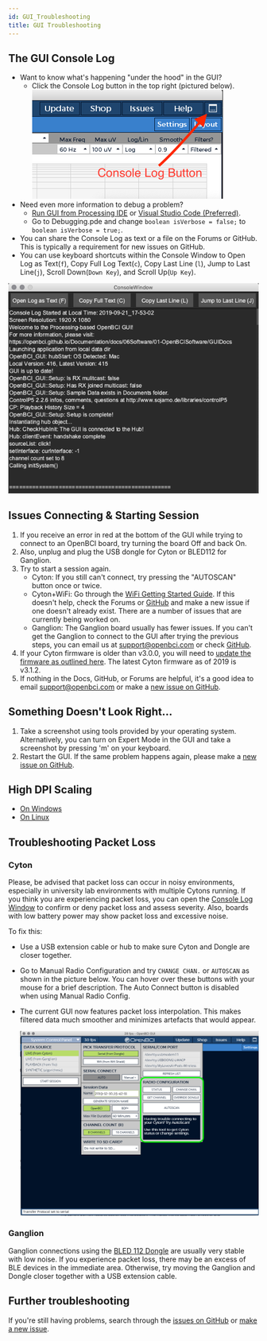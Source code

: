 ```yaml
---
id: GUI_Troubleshooting
title: GUI Troubleshooting
---
```

## The GUI Console Log

-   Want to know what's happening "under the hood" in the GUI?
    -   Click the Console Log button in the top right (pictured below).
        ![gui console log button](../assets/SoftwareImages/OpenBCISoftware/gui_troubleshooting_consoleLogButton.png)<br />
-   Need even more information to debug a problem?
    -   [Run GUI from Processing IDE](Software/OpenBCISoftware/01-OpenBCI_GUI.md#running-the-openbci-gui-from-the-processing-ide) or [Visual Studio Code (Preferred)](https://github.com/OpenBCI/OpenBCI_GUI/wiki/Developer-Setup).
    -   Go to Debugging.pde and change `boolean isVerbose = false;` to `boolean isVerbose = true;`.
-   You can share the Console Log as text or a file on the Forums or GitHub. This is typically a requirement for new issues on GitHub.
-   You can use keyboard shortcuts within the Console Window to Open Log as Text(`f`), Copy Full Log Text(`c`), Copy Last Line (`l`), Jump to Last Line(`j`), Scroll Down(`Down Key`), and Scroll Up(`Up Key`).

![gui troubleshooting console window](../assets/SoftwareImages/OpenBCISoftware/gui_troubleshooting_consoleLogWindow.png)<br />

## Issues Connecting & Starting Session

1.  If you receive an error in red at the bottom of the GUI while trying to connect to an OpenBCI board, try turning the board Off and back On.
2.  Also, unplug and plug the USB dongle for Cyton or BLED112 for Ganglion.
3.  Try to start a session again.
    -   Cyton: If you still can't connect, try pressing the "AUTOSCAN" button once or twice.
    -   Cyton+WiFi: Go through the [WiFi Getting Started Guide](GettingStarted/Boards/03-Wifi_Getting_Started_Guide.md). If this doesn't help, check the Forums or [GitHub](https://github.com/OpenBCI/OpenBCI_GUI/issues) and make a new issue if one doesn't already exist. There are a number of issues that are currently being worked on.
    -   Ganglion: The Ganglion board usually has fewer issues. If you can't get the Ganglion to connect to the GUI after trying the previous steps, you can email us at [support@openbci.com](mailto:support@openbci.com) or check [GitHub](https://github.com/OpenBCI/OpenBCI_GUI/issues).
4.  If your Cyton firmware is older than v3.0.0, you will need to [update the firmware as outlined here](Cyton/05-Cyton_Board_Programming_Tutorial.md#overview). The latest Cyton firmware as of 2019 is v3.1.2.
5.  If nothing in the Docs, GitHub, or Forums are helpful, it's a good idea to email [support@openbci.com](mailto:support@openbci.com) or make a [new issue on GitHub](https://github.com/OpenBCI/OpenBCI_GUI/issues/new/choose).

## Something Doesn't Look Right...

1.  Take a screenshot using tools provided by your operating system. Alternatively, you can turn on Expert Mode in the GUI and take a screenshot by pressing 'm' on your keyboard.
2.  Restart the GUI. If the same problem happens again, please make a [new issue on GitHub](https://github.com/OpenBCI/OpenBCI_GUI/issues/new/choose).

## High DPI Scaling

-   [On Windows](Software/OpenBCISoftware/01-OpenBCI_GUI.md#install-openbci_gui-on-windows)
-   [On Linux](Software/OpenBCISoftware/01-OpenBCI_GUI.md#install-openbci_gui-on-linux)

## Troubleshooting Packet Loss

### Cyton

 Please, be advised that packet loss can occur in noisy environments, especially in university lab environments with multiple Cytons running. If you think you are experiencing packet loss, you can open the [Console Log Window](GUI_Troubleshooting#the_gui_console_log) to confirm or deny packet loss and assess severity. Also, boards with low battery power may show packet loss and excessive noise.

 To fix this:

-   Use a USB extension cable or hub to make sure Cyton and Dongle are closer together.

-   Go to Manual Radio Configuration and try `CHANGE CHAN.` or `AUTOSCAN` as shown in the picture below. You can hover over these buttons with your mouse for a brief description. The Auto Connect button is disabled when using Manual Radio Config.

-   The current GUI now features packet loss interpolation. This makes filtered data much smoother and minimizes artefacts that would appear.

    ![GUI Cyton Manual Radio Configuration](../assets/SoftwareImages/OpenBCISoftware/gui_cyton_manual_radioconfig.png)

### Ganglion

 Ganglion connections using the [BLED 112 Dongle](https://shop.openbci.com/collections/frontpage/products/ganglion-dongle?variant=15473352605768) are usually very stable with low noise. If you experience packet loss, there may be an excess of BLE devices in the immediate area. Otherwise, try moving the Ganglion and Dongle closer together with a USB extension cable.

## Further troubleshooting

If you're still having problems, search through the [issues on GitHub](https://github.com/OpenBCI/OpenBCI_GUI/issues) or [make a new issue](https://github.com/OpenBCI/OpenBCI_GUI/issues/new/choose).

